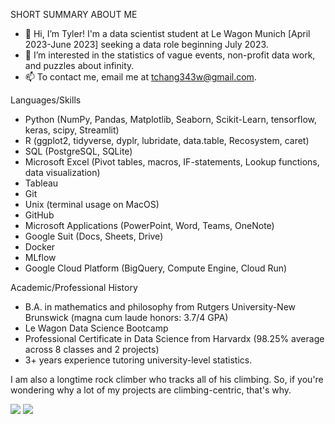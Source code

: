 SHORT SUMMARY ABOUT ME

- 👋 Hi, I’m Tyler! I'm a data scientist student at Le Wagon Munich [April 2023-June 2023] seeking a data role beginning July 2023.
- 👀 I’m interested in the statistics of vague events, non-profit data work, and puzzles about infinity.
- 📫 To contact me, email me at tchang343w@gmail.com. 

Languages/Skills

- Python (NumPy, Pandas, Matplotlib, Seaborn, Scikit-Learn, tensorflow, keras, scipy, Streamlit)
- R (ggplot2, tidyverse, dyplr, lubridate, data.table, Recosystem, caret)
- SQL (PostgreSQL, SQLite)
- Microsoft Excel (Pivot tables, macros, IF-statements, Lookup functions, data visualization)
- Tableau
- Git
- Unix (terminal usage on MacOS)
- GitHub
- Microsoft Applications (PowerPoint, Word, Teams, OneNote)
- Google Suit (Docs, Sheets, Drive)
- Docker
- MLflow
- Google Cloud Platform (BigQuery, Compute Engine, Cloud Run)

Academic/Professional History

- B.A. in mathematics and philosophy from Rutgers University-New Brunswick (magna cum laude honors: 3.7/4 GPA)
- Le Wagon Data Science Bootcamp
- Professional Certificate in Data Science from Harvardx (98.25% average across 8 classes and 2 projects)
- 3+ years experience tutoring university-level statistics.

I am also a longtime rock climber who tracks all of his climbing. So, if you're wondering why a lot of my projects are climbing-centric, that's why.

<img src="https://github-readme-stats.vercel.app/api?username=Habeus-Crimpus&show_icons=true"/>

<img src="https://github-readme-stats.vercel.app/api/top-langs?username=Habeus-Crimpus"/>
